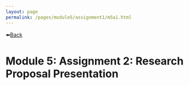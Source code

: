 ```yaml
---
layout: page
permalink: /pages/module5/assignment1/m5a1.html
---
```


⬅️[Back](/pages/module5.html)

# Module 5: Assignment 2: Research Proposal Presentation
